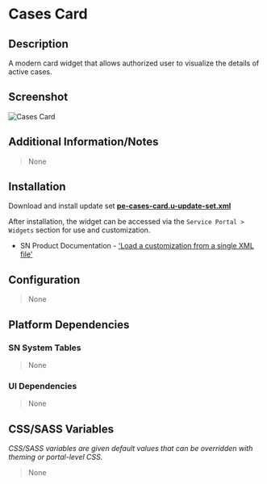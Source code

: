 # Cases Card

## Description

A modern card widget that allows authorized user to visualize the details of active cases.

## Screenshot

![Cases Card](https://raw.githubusercontent.com/platform-experience/serviceportal-widget-library/master/src/pe-cases-card/images/pe-cases-card.png)

## Additional Information/Notes

> None

## Installation

Download and install update set **[pe-cases-card.u-update-set.xml](https://github.com/platform-experience/serviceportal-widget-library/blob/master/src/pe-cases-card/pe-cases-card.u-update-set.xml)**

After installation, the widget can be accessed via the `Service Portal > Widgets` section for use and customization.

- SN Product Documentation - ['Load a customization from a single XML file'](https://docs.servicenow.com/bundle/kingston-application-development/page/build/system-update-sets/task/t_SaveAnUpdateSetAsAnXMLFile.html)

## Configuration

> None

## Platform Dependencies

### SN System Tables

> None

### UI Dependencies

> None

## CSS/SASS Variables

_CSS/SASS variables are given default values that can be overridden with theming or portal-level CSS._

> None
